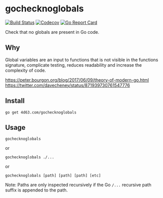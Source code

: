 # gochecknoglobals

[![Build Status](https://img.shields.io/travis/leighmcculloch/gochecknoglobals.svg)](https://travis-ci.org/leighmcculloch/gochecknoglobals)
[![Codecov](https://img.shields.io/codecov/c/github/leighmcculloch/gochecknoglobals.svg)](https://codecov.io/gh/leighmcculloch/gochecknoglobals)
[![Go Report Card](https://goreportcard.com/badge/github.com/leighmcculloch/gochecknoglobals)](https://goreportcard.com/report/github.com/leighmcculloch/gochecknoglobals)

Check that no globals are present in Go code.

## Why

Global variables are an input to functions that is not visible in the functions signature, complicate testing, reduces readability and increase the complexity of code.

https://peter.bourgon.org/blog/2017/06/09/theory-of-modern-go.html
https://twitter.com/davecheney/status/871939730761547776

## Install

```
go get 4d63.com/gochecknoglobals
```

## Usage

```
gochecknoglobals
```

or

```
gochecknoglobals ./...
```

or

```
gochecknoglobals [path] [path] [path] [etc]
```

Note: Paths are only inspected recursively if the Go `/...` recursive path suffix is appended to the path.
